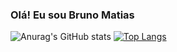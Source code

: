 ### Olá! Eu sou Bruno Matias

![Anurag's GitHub stats](https://github-readme-stats.vercel.app/api?username=brunojosematias&show_icons=true&theme=tokyonight) [![Top Langs](https://github-readme-stats.vercel.app/api/top-langs/?username=brunojosematias&layout=compact&theme=tokyonight&line_height=150)](https://github.com/anuraghazra/github-readme-stats)

